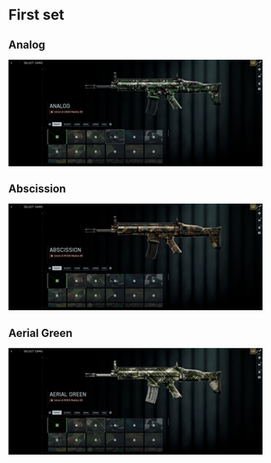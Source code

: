 # First set

## Analog
![Example Image](20251016003519_1.jpg)
## Abscission
![Example Image](20251016003509_1.jpg)
## Aerial Green
![Example Image](20251016003515_1.jpg)